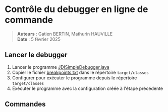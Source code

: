 # Contrôle du debugger en ligne de commande

> **Auteurs** : Gatien BERTIN, Mathurin HAUVILLE  
> **Date** : 5 février 2025
> 
## Lancer le debugger

1. Lancer le programme [JDISimpleDebugger.java](src/main/java/com/ubo/debug/JDISimpleDebugger.java)
2. Copier le fichier [breakpoints.txt](src/main/resources/breakpoints.txt) dans le répertoire `target/classes`
3. Configurer pour exécuter le programme depuis le répertoire `target/classes`
4. Exécuter le programme avec la configuration créée à l'étape précédente

## Commandes